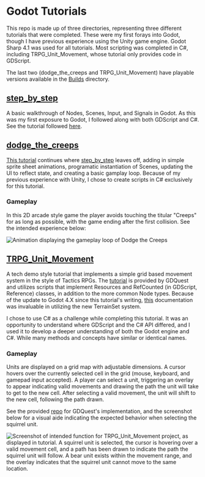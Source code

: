 # Godot Tutorials
This repo is made up of three directories, representing three different tutorials that were completed. These were my first forays into Godot, though I have previous experience using the Unity game engine. Godot Sharp 4.1 was used for all tutorials. Most scripting was completed in C#, including TRPG_Unit_Movement, whose tutorial only provides code in GDScript.

The last two (dodge_the_creeps and TRPG_Unit_Movement) have playable versions available in the [Builds](./Builds) directory.

## [step_by_step](./step_by_step/) 
A basic walkthrough of Nodes, Scenes, Input, and Signals in Godot. As this was my first exposure to Godot, I followed along with both GDScript and C#. See the tutorial followed [here](https://docs.godotengine.org/en/stable/getting_started/step_by_step/index.html).

## [dodge_the_creeps](./dodge_the_creeps/)
[This tutorial](https://docs.godotengine.org/en/stable/getting_started/first_2d_game/index.html) continues where [step_by_step](./step_by_step/) leaves off, adding in simple sprite sheet animations, programatic instantiation of Scenes, updating the UI to reflect state, and creating a basic gamplay loop. Because of my previous experience with Unity, I chose to create scripts in C# exclusively for this tutorial.

### Gameplay
In this 2D arcade style game the player avoids touching the titular "Creeps" for as long as possible, with the game ending after the first collision. See the intended experience below:

![Animation displaying the gameplay loop of *Dodge the Creeps*](https://docs.godotengine.org/en/stable/_images/dodge_preview.gif)

## [TRPG_Unit_Movement](./TRPG_Unit_Movement/)
A tech demo style tutorial that implements a simple grid based movement system in the style of Tactics RPGs. The [tutorial](https://www.gdquest.com/tutorial/godot/2d/tactical-rpg-movement/) is provided by GDQuest and utilizes scripts that implement Resources and RefCounted (in GDScript, Reference) classes, in addition to the more common Node types. Because of the update to Godot 4.X since this tutorial's writing, [this](https://docs.godotengine.org/en/latest/tutorials/2d/using_tilemaps.html#handling-tile-connections-automatically-using-terrains) documentation was invaluable in utilizing the new TerrainSet system.

I chose to use C# as a challenge while completing this tutorial. It was an opportunity to understand where GDScript and the C# API differed, and I used it to develop a deeper understanding of both the Godot engine and C#. While many methods and concepts have similar or identical names.

### Gameplay
Units are displayed on a grid map with adjustable dimensions. A cursor hovers over the currently selected cell in the grid (mouse, keyboard, and gamepad input accepted). A player can select a unit, triggering an overlay to appear indicating valid movements and drawing the path the unit will take to get to the new cell. After selecting a valid movement, the unit will shift to the new cell, following the path drawn.

See the provided [repo](https://github.com/gdquest-demos/godot-2d-tactical-rpg-movement) for GDQuest's implementation, and the screenshot below for a visual aide indicating the expected behavior when selecting the squirrel unit.

![Screenshot of intended function for TRPG_Unit_Movement project, as displayed in tutorial. A squirrel unit is selected, the cursor is hovering over a valid movement cell, and a path has been drawn to indicate the path the squirrel unit will follow. A bear unit exists within the movement range, and the overlay indicates that the squirrel unit cannot move to the same location.](https://gdquest.com/tutorial/godot/2d/tactical-rpg-movement/lessons/07.unit-selection-and-cursor-interaction/07.unit-complete.png)
